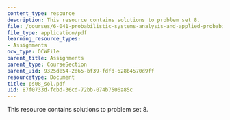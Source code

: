 ```yaml
---
content_type: resource
description: This resource contains solutions to problem set 8.
file: /courses/6-041-probabilistic-systems-analysis-and-applied-probability-spring-2006/87f0733dfcbd36cd72bb074b7506a85c_ps08_sol.pdf
file_type: application/pdf
learning_resource_types:
- Assignments
ocw_type: OCWFile
parent_title: Assignments
parent_type: CourseSection
parent_uid: 9325de54-2d65-bf39-fdfd-628b4570d9ff
resourcetype: Document
title: ps08_sol.pdf
uid: 87f0733d-fcbd-36cd-72bb-074b7506a85c
---
```

This resource contains solutions to problem set 8.

